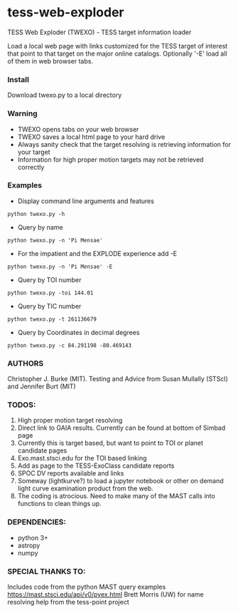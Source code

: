 # tess-web-exploder
TESS Web Exploder (TWEXO) - TESS target information loader

Load a local web page with links customized for the TESS target of interest that point to that target on the major online catalogs.  Optionally '-E' load all of them in web browser tabs. 

### Install
Download twexo.py to a local directory

### Warning
- TWEXO opens tabs on your web browser
- TWEXO saves a local html page to your hard drive 
- Always sanity check that the target resolving is retrieving information for your target
- Information for high proper motion targets may not be retrieved correctly

### Examples
- Display command line arguments and features

`python twexo.py -h`

- Query by name

`python twexo.py -n 'Pi Mensae'`
            
- For the impatient and the EXPLODE experience add -E

`python twexo.py -n 'Pi Mensae' -E`
            
- Query by TOI number

`python twexo.py -toi 144.01`

- Query by TIC number

`python twexo.py -t 261136679`

- Query by Coordinates in decimal degrees

`python twexo.py -c 84.291198 -80.469143`

### AUTHORS
Christopher J. Burke (MIT).  Testing and Advice from Susan Mullally (STScI) and Jennifer Burt (MIT)

### TODOS:
1. High proper motion target resolving
2. Direct link to GAIA results. Currently can be found at bottom of Simbad page
3. Currently this is target based, but want to point to TOI or planet candidate pages
4. Exo.mast.stsci.edu for the TOI based linking
5. Add as page to the TESS-ExoClass candidate reports
6. SPOC DV reports available and links
7. Someway (lightkurve?) to load a jupyter notebook or other on demand light curve examination product from the web.
8. The coding is atrocious.  Need to make many of the MAST calls into functions to clean things up.

### DEPENDENCIES:
- python 3+
- astropy
- numpy

### SPECIAL THANKS TO:
Includes code from the python MAST query examples 
https://mast.stsci.edu/api/v0/pyex.html
Brett Morris (UW) for name resolving help from the tess-point project

